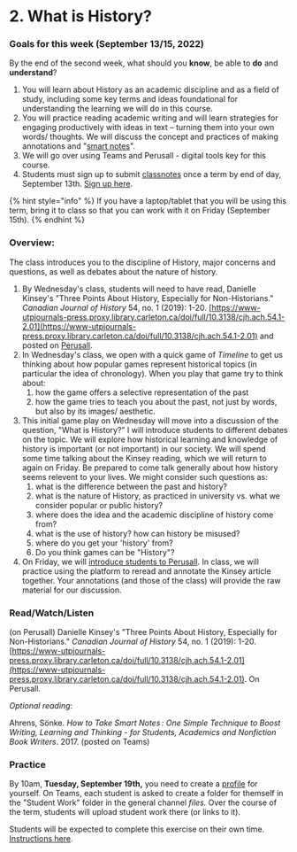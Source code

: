 # 2. What is History?

### Goals for this week (September 13/15, 2022)

By the end of the second week, what should you **know**, be able to **do** and **understand**?

1. You will learn about History as an academic discipline and as a field of study, including some key terms and ideas foundational for understanding the learning we will do in this course.&#x20;
2. You will practice reading academic writing and will learn strategies for engaging productively with ideas in text – turning them into your own words/ thoughts. We will discuss the concept and practices of making annotations and "[smart notes](https://www.soenkeahrens.de/en/takesmartnotes)".&#x20;
3. We will go over using Teams and Perusall -  digital tools key for this course.
4. Students must sign up to submit [classnotes](../course-info/syllabus/coursework/reflections/classnotes.md) once a term by end of day, September 13th. [Sign up here](https://docs.google.com/spreadsheets/d/1sCloWfNgj3t\_YD8-vx2toFdw4BbTuWXFHJr2mHYP5zc/edit?usp=sharing).

{% hint style="info" %}
If you have a laptop/tablet that you will be using this term, bring it to class so that you can work with it on Friday (September 15th).
{% endhint %}

### Overview:

The class introduces you to the discipline of History, major concerns and questions, as well as debates about the nature of history.

1. By Wednesday's class, students will need to have read, Danielle Kinsey's "Three Points About History, Especially for Non-Historians." _Canadian Journal of History_ 54, no. 1 (2019): 1-20. [https://www-utpjournals-press.proxy.library.carleton.ca/doi/full/10.3138/cjh.ach.54.1-2.01](https://www-utpjournals-press.proxy.library.carleton.ca/doi/full/10.3138/cjh.ach.54.1-2.01) and posted on [Perusall](../course-info/digital-tools/perusall.md).&#x20;
2. In Wednesday's class, we open with a quick game of _Timeline_ to get us thinking about how popular games represent historical topics (in particular the idea of chronology). When you play that game try to think about:
   1. how the game offers a selective representation of the past
   2. how the game tries to teach you about the past, not just by words, but also by its images/ aesthetic.
3. This initial game play on Wednesday will move into a discussion of the question, "What is History?" I will introduce students to different debates on the topic. We will explore how historical learning and knowledge of history is important (or not important) in our society. We will spend some time talking about the Kinsey reading, which we will return to again on Friday. Be prepared to come talk generally about how history seems relevent to your lives. We might consider such questions as:
   1. what is the difference between the past and history?
   2. what is the nature of History, as practiced in university vs. what we consider popular or public history?
   3. where does the idea and the academic discipline of history come from?
   4. what is the use of history? how can history be misused?
   5. where do you get your 'history' from?
   6. Do you think games can be "History"?
4. On Friday, we will [introduce students to Perusall](../course-info/assignments/2.2-introduction-to-perusall-in-class-optional/). In class, we will practice using the platform to reread and annotate the Kinsey article together. Your annotations (and those of the class) will provide the raw material for our discussion.&#x20;

### Read/Watch/Listen

(on Perusall) Danielle Kinsey's "Three Points About History, Especially for Non-Historians." _Canadian Journal of History_ 54, no. 1 (2019): 1-20. [https://www-utpjournals-press.proxy.library.carleton.ca/doi/full/10.3138/cjh.ach.54.1-2.01](https://www-utpjournals-press.proxy.library.carleton.ca/doi/full/10.3138/cjh.ach.54.1-2.01). On Perusall.&#x20;

_Optional reading_:&#x20;

Ahrens, Sönke. _How to Take Smart Notes : One Simple Technique to Boost Writing, Learning and Thinking - for Students, Academics and Nonfiction Book Writers_. 2017. (posted on Teams)

### Practice

By 10am, **Tuesday, September 19th,** you need to create a [profile](../course-info/assignments/2.1-profile.md) for yourself. On Teams, each student is asked to create a folder for themself in the "Student Work" folder in the general channel _files._ Over the course of the term, students will upload student work there (or links to it).

Students will be expected to complete this exercise on their own time. [Instructions here](../course-info/assignments/2.1-profile.md).&#x20;
